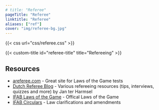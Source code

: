 ```yaml
---
# title: "Referee"
pageTitle: "Referee"
linktitle: "Referee"
aliases: ["ref"]
cover: "img/referee-bg.jpg"
---
```

{{< css url="css/referee.css" >}}

{{< custom-title id="referee-title" title="Refereeing" >}}

## Resources
- [areferee.com](http://areferee.com/) - Great site for Laws of the Game tests
- [Dutch Referee Blog](https://www.dutchreferee.com/) - Various refereeing resources (tips, interviews, quizzes and more) by Jan ter Harmsel 
- [IFAB Laws of the Game](https://www.theifab.com/laws) - Offical Laws of the Game
- [IFAB Circulars](https://www.theifab.com/document/circulars) - Law clarifications and amendments